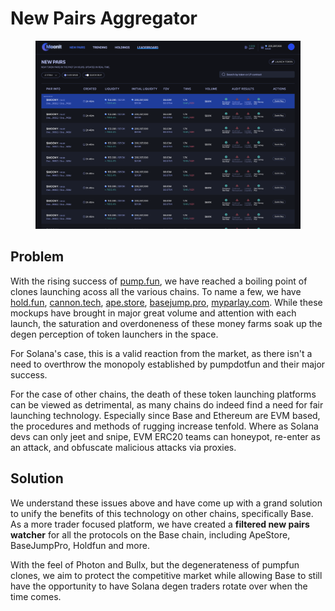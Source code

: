 # New Pairs Aggregator

<figure><img src="../.gitbook/assets/IMG_9797 (1).png" alt=""><figcaption></figcaption></figure>

## Problem

With the rising success of [pump.fun](https://pump.fun/), we have reached a boiling point of clones launching acoss all the various chains. To name a few, we have [hold.fun](https://hold.fun/), [cannon.tech](https://cannon.tech/), [ape.store](https://ape.store/), [basejump.pro](https://basejump.pro/), [myparlay.com](https://www.myparlay.com/). While these mockups have brought in major great volume and attention with each launch, the saturation and overdoneness of these money farms soak up the degen perception of token launchers in the space.&#x20;

For Solana's case, this is a valid reaction from the market, as there isn't a need to overthrow the monopoly established by pumpdotfun and their major success.

For the case of other chains, the death of these token launching platforms can be viewed as detrimental, as many chains do indeed find a need for fair launching technology. Especially since Base and Ethereum are EVM based, the procedures and methods of rugging increase tenfold. Where as Solana devs can only jeet and snipe, EVM ERC20 teams can honeypot, re-enter as an attack, and obfuscate malicious attacks via proxies.

## Solution

We understand these issues above and have come up with a grand solution to unify the benefits of this technology on other chains, specifically Base. As a more trader focused platform, we have created a **filtered new pairs watcher** for all the protocols on the Base chain, including ApeStore, BaseJumpPro, Holdfun and more.&#x20;

With the feel of Photon and Bullx, but the degenerateness of pumpfun clones, we aim to protect the competitive market while allowing Base to still have the opportunity to have Solana degen traders rotate over when the time comes.
